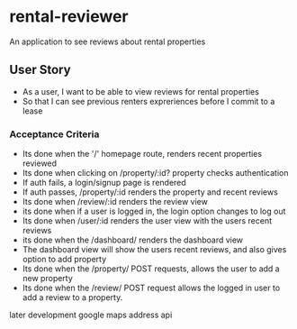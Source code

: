 # rental-reviewer
An application to see reviews about rental properties

## User Story
 * As a user, I want to be able to view reviews for rental properties
 * So that I can see previous renters expreriences before I commit to a lease

### Acceptance Criteria

 * Its done when the '/' homepage route, renders recent properties reviewed
 * Its done when clicking on /property/:id? property checks authentication
 * If auth fails, a login/signup page is rendered
 * If auth passes, /property/:id renders the property and recent reviews
 * Its done when /review/:id renders the review view
 * its done when if a user is logged in, the login option changes to log out
 * Its done when /user/:id renders the user view with the users recent reviews
 * its done when the /dashboard/ renders the dashboard view
 * The dashboard view will show the users recent reviews, and also gives option to add property
 * Its done when the /property/ POST requests, allows the user to add a new property
 * Its done when the /review/ POST request allows the logged in user to add a review to a property. 



later development
google maps address api

